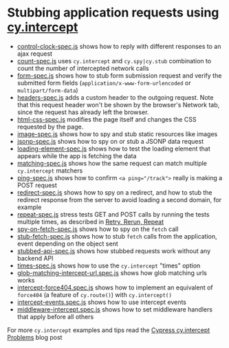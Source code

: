 # Stubbing application requests using [cy.intercept](https://on.cypress.io/intercept)

- [control-clock-spec.js](cypress/e2e/control-clock-spec.js) shows how to reply with different responses to an ajax request
- [count-spec.js](cypress/e2e/count-spec.js) uses `cy.intercept` and `cy.spy|cy.stub` combination to count the number of intercepted network calls
- [form-spec.js](./cypress/e2e/form-spec.js) shows how to stub form submission request and verify the submitted form fields (`application/x-www-form-urlencoded` or `multipart/form-data`)
- [headers-spec.js](./cypress/e2e/header-spec.js) adds a custom header to the outgoing request. Note that this request header won't be shown by the browser's Network tab, since the request has already left the browser.
- [html-css-spec.js](cypress/e2e/html-css-spec.js) modifies the page itself and changes the CSS requested by the page.
- [image-spec.js](cypress/e2e/image-spec.js) shows how to spy and stub static resources like images
- [jsonp-spec.js](cypress/e2e/jsonp-spec.js) shows how to spy on or stub a JSONP data request
- [loading-element-spec.js](./cypress/e2e/loading-element-spec.js) shows how to test the loading element that appears while the app is fetching the data
- [matching-spec.js](cypress/e2e/matching-spec.js) shows how the same request can match multiple `cy.intercept` matchers
- [ping-spec.js](./cypress/e2e/ping-spec.js) shows how to confirm `<a ping="/track">` really is making a POST request
- [redirect-spec.js](cypress/e2e/redirect-spec.js) shows how to spy on a redirect, and how to stub the redirect response from the server to avoid loading a second domain, for example
- [repeat-spec.js](cypress/e2e/repeat-spec.js) stress tests GET and POST calls by running the tests multiple times, as described in [Retry, Rerun, Repeat](https://www.cypress.io/blog/2020/12/03/retry-rerun-repeat/)
- [spy-on-fetch-spec.js](cypress/e2e/spy-on-fetch-spec.js) shows how to spy on the `fetch` call
- [stub-fetch-spec.js](cypress/e2e/stub-fetch-spec.js) shows how to stub `fetch` calls from the application, event depending on the object sent
- [stubbed-api-spec.js](cypress/e2e/stubbed-api-spec.js) shows how stubbed requests work without any backend API
- [times-spec.js](cypress/e2e/times-spec.js) shows how to use the `cy.intercept` "times" option
- [glob-matching-intercept-url.spec.js](cypress/e2e/glob-matching-intercept-url.spec.js) shows how glob matching urls works
- [intercept-force404.spec.js](cypress/e2e/intercept-force404.spec) shows how to implement an equivalent of `force404` (a feature of `cy.route()`) with `cy.intercept()`
- [intercept-events.spec.js](cypress/e2e/) shows how to use intercept events
- [middleware-intercept.spec.js](cypress/e2e/middleware-intercept.spec.js) shows how to set middleware handlers that apply before all others

For more `cy.intercept` examples and tips read the [Cypress cy.intercept Problems](https://glebbahmutov.com/blog/cypress-intercept-problems/) blog post

